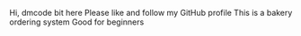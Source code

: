 Hi, dmcode bit here
Please like and follow my GitHub profile
This is a  bakery ordering system
Good for beginners
